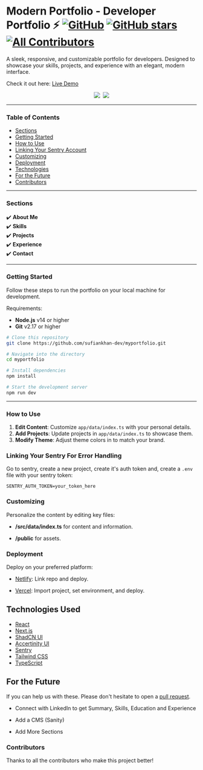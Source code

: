 # Modern Portfolio - Developer Portfolio ⚡️  [![GitHub](https://img.shields.io/github/license/sufiankhan-dev/myportfolio?color=blue)](https://github.com/sufiankhan-dev/myportfolio/blob/master/LICENSE) [![GitHub stars](https://img.shields.io/github/stars/sufiankhan-dev/myportfolio)](https://github.com/sufiankhan-dev/myportfolio/stargazers)  [![All Contributors](https://img.shields.io/badge/all_contributors-4-orange.svg?style=flat-square)](#contributors)

A sleek, responsive, and customizable portfolio for developers. Designed to showcase your skills, projects, and experience with an elegant, modern interface.

Check it out here: [Live Demo](https://sufian-portfolio.vercel.app/)

<p align="center">
  <kbd>
    <img src="https://github.com/user-attachments/assets/165e3afd-db7a-4695-b62c-9a7ba4e65652"></img>
<img src="https://github.com/user-attachments/assets/dc72df07-dd22-46f3-a1de-b064f1684d95"></img>
  </kbd>
</p>

---

### Table of Contents

- [Sections](#sections)
- [Getting Started](#getting-started)
- [How to Use](#how-to-use)
- [Linking Your Sentry Account](#linking-your-sentry-for-error-handling)
- [Customizing](#customizing)
- [Deployment](#deployment)
- [Technologies](#technologies-used)
- [For the Future](#for-the-future)
- [Contributors](#contributors)

---

### Sections

✔️ **About Me**  
✔️ **Skills**  
✔️ **Projects**  
✔️ **Experience**    
✔️ **Contact**  

---

### Getting Started

Follow these steps to run the portfolio on your local machine for development.

Requirements:
- **Node.js** v14 or higher
- **Git** v2.17 or higher

```bash
# Clone this repository
git clone https://github.com/sufiankhan-dev/myportfolio.git

# Navigate into the directory
cd myportfolio

# Install dependencies
npm install

# Start the development server
npm run dev
```

---

### How to Use

1. **Edit Content**: Customize `app/data/index.ts` with your personal details.
2. **Add Projects**: Update projects in `app/data/index.ts` to showcase them.
3. **Modify Theme**: Adjust theme colors in to match your brand.


### Linking Your Sentry For Error Handling

Go to sentry, create a new project, create it's auth token and, create a `.env` file with your sentry token:

```plaintext
SENTRY_AUTH_TOKEN=your_token_here
```

### Customizing

Personalize the content by editing key files:

*   **/src/data/index.ts** for content and information.
    
*   **/public** for assets.
    

### Deployment

Deploy on your preferred platform:

*   [Netlify](https://www.netlify.com/): Link repo and deploy.
    
*   [Vercel](https://vercel.com/): Import project, set environment, and deploy.
    

## Technologies Used

- [React](https://reactjs.org/)
- [Next.js](https://nextjs.org/)
- [ShadCN UI](https://shadcn.dev/)
- [Accertinity UI](https://accertinity.com/) 
- [Sentry](https://sentry.io/)
- [Tailwind CSS](https://tailwindcss.com/)
- [TypeScript](https://www.typescriptlang.org/)
    

## For the Future
If you can help us with these. Please don't hesitate to open a [pull request](https://github.com/sufiankhan-dev/myportfolio/pulls).

- Connect with LinkedIn to get Summary, Skills, Education and Experience

- Add a CMS (Sanity)

- Add More Sections
    

### Contributors

Thanks to all the contributors who make this project better!
